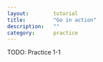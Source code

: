 ```yaml
---
layout:        tutorial
title:         "Go in action"
description:   ""
category:      practice
---
```


TODO: Practice 1-1
